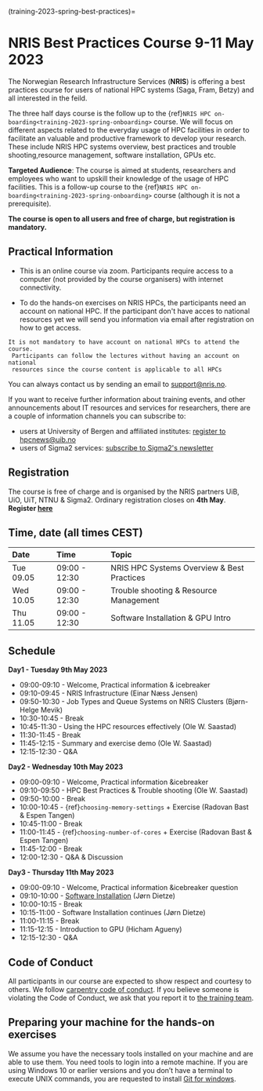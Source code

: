 (training-2023-spring-best-practices)=


# NRIS Best Practices Course 9-11 May 2023

The Norwegian Research Infrastructure Services (**NRIS**) is offering
a best practices course for users of national HPC systems (Saga, Fram, Betzy) 
and all interested in the feild.

The three half days course is the follow up to the
{ref}`NRIS HPC on-boarding<training-2023-spring-onboarding>`
course. We will focus on different aspects related to the everyday usage
of HPC facilities in order to facilitate an valuable and productive framework
to develop your research. These include NRIS HPC systems overview, best practices
and trouble shooting,resource management, software installation, GPUs etc.

**Targeted Audience**: The course is aimed at students, researchers and employees
who want to upskill  their knowledge of the usage of HPC facilities. This is a follow-up
course to the {ref}`NRIS HPC on-boarding<training-2023-spring-onboarding>` course
(although it is not a prerequisite).

**The course is open to all users and free of charge, but registration is mandatory.**

## **Practical Information**

- This is an online course via zoom. Participants require access to a computer
(not provided by the course organisers) with internet connectivity.

- To do the hands-on exercises on NRIS HPCs, the participants need an account 
on national HPC. If the participant don't have acces to national resources yet
 we will send you information via email after registration on how to get access.

```{note}
It is not mandatory to have account on national HPCs to attend the course.
 Participants can follow the lectures without having an account on national
 resources since the course content is applicable to all HPCs
```   

You can always contact us by sending an email to [support@nris.no](mailto:support@nris.no).

If you want to receive further information about training events, and other announcements about IT resources
 and services for researchers, there are a couple of information channels you can subscribe to:
- users at University of Bergen and affiliated institutes: [register to hpcnews@uib.no](https://mailman.uib.no/listinfo/hpcnews)
- users of Sigma2 services: [subscribe to Sigma2's newsletter](https://sigma2.us13.list-manage.com/subscribe?u=4fd109ad79a5dca6dde7e4997&id=59b164c7b6)


## **Registration**

The course is free of charge and is organised by the NRIS partners UiB, UiO, UiT, NTNU & Sigma2. Ordinary registration closes on **4th May**.
**Register  [here](https://skjemaker.app.uib.no/view.php?id=14358758)**

## Time, date (all times CEST)
|   Date    |  Time   |  Topic  |
| :----------- | :----------- | :---------- |
| Tue 09.05    | 09:00 - 12:30 | NRIS HPC Systems Overview & Best Practices |
| Wed 10.05    | 09:00 - 12:30 | Trouble shooting & Resource Management |
| Thu 11.05    | 09:00 - 12:30 | Software Installation & GPU Intro |

## Schedule

**Day1 - Tuesday 9th May 2023**

- 09:00-09:10 - Welcome, Practical information & icebreaker 
- 09:10-09:45 - NRIS Infrastructure (Einar Næss Jensen)
- 09:50-10:30 - Job Types and Queue Systems on NRIS Clusters (Bjørn-Helge Mevik)
- 10:30-10:45 - Break
- 10:45-11:30 - Using the HPC resources effectively (Ole W. Saastad)
- 11:30-11:45 - Break
- 11:45-12:15 - Summary and exercise demo (Ole W. Saastad)
- 12:15-12:30 - Q&A

**Day2 - Wednesday 10th May 2023**

- 09:00-09:10 - Welcome, Practical information &icebreaker
- 09:10-09:50 - HPC Best Practices & Trouble shooting (Ole W. Saastad)
- 09:50-10:00 - Break
- 10:00-10:45 - {ref}`choosing-memory-settings` + Exercise (Radovan Bast & Espen Tangen)
- 10:45-11:00 - Break
- 11:00-11:45 - {ref}`choosing-number-of-cores` + Exercise (Radovan Bast & Espen Tangen)
- 11:45-12:00 - Break
- 12:00-12:30 - Q&A & Discussion

**Day3 - Thursday 11th May 2023**

- 09:00-09:10 - Welcome, Practical information &icebreaker question
- 09:10-10:00 - [Software Installation](https://documentation.sigma2.no/software/userinstallsw.html) (Jørn Dietze)
- 10:00-10:15 - Break
- 10:15-11:00 - Software Installation continues (Jørn Dietze)
- 11:00-11:15 - Break
- 11:15-12:15 - Introduction to GPU (Hicham Agueny)
- 12:15-12:30 - Q&A


## Code of Conduct

All participants in our course are expected to show respect and courtesy to
others. We follow [carpentry code of
conduct](https://docs.carpentries.org/topic_folders/policies/code-of-conduct.html#code-of-conduct-detailed-view).
If you believe someone is violating the Code of Conduct, we ask that you report
it to [the training team](mailto:training@nris.no).

## Preparing your machine for the hands-on exercises

We assume you have the necessary tools installed on your machine and are able
to use them. You need tools to login into a remote machine.
If you are using Windows 10 or earlier versions and you don’t have a terminal to execute UNIX
commands, you are requested to install [Git for windows](https://gitforwindows.org/).
